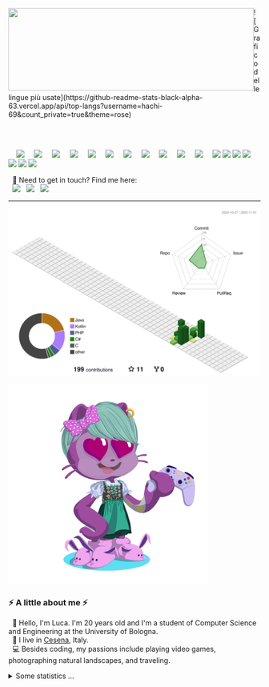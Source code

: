 <p>
    <img align="left" width="490" height="165" src="https://github-readme-stats.vercel.app/api?username=Hachi-69&show_icons=true&hide_border=false&line_height=20&show_owner=true&theme=omni"/>
![Grafico delle lingue più usate](https://github-readme-stats-black-alpha-63.vercel.app/api/top-langs?username=hachi-69&count_private=true&theme=rose)
<!-- <img src="https://github-readme-stats.vercel.app/api/top-langs?username=hachi-69&locale=en&hide_title=false&layout=compact&card_width=320&langs_count=5&theme=omni&hide_border=false&count_private=true"/> -->
    
</p>
</br></br>
 <p>
    <img src="https://img.shields.io/badge/-C-A8B9CC?style=flat-square&logo=C&logoColor=white"/>
    <img src="https://img.shields.io/badge/-C++-00599C?style=flat-square&logo=C%2B%2B&logoColor=white"/>
    <img src="https://img.shields.io/badge/-C%23-239120?style=flat-square&logo=C%23&logoColor=white"/>
    <img src="https://img.shields.io/badge/-Java-007396?style=flat-square&logo=Java&logoColor=white"/>
    <img src="https://img.shields.io/badge/-SQL-4479A1?style=flat-square&logo=MySQL&logoColor=white"/>
    <img src="https://img.shields.io/badge/-PHP-777BB4?style=flat-square&logo=PHP&logoColor=white"/>
    <img src="https://img.shields.io/badge/-HTML5-E34F26?style=flat-square&logo=HTML5&logoColor=white"/>
    <img src="https://img.shields.io/badge/-CSS3-1572B6?style=flat-square&logo=CSS3&logoColor=white"/>
    <img src="https://img.shields.io/badge/-JavaScript-F7DF1E?style=flat-square&logo=JavaScript&logoColor=black"/>
    <img src="https://img.shields.io/badge/-Kotlin-7F52FF?style=flat-square&logo=Kotlin&logoColor=white"/>
    <img src="https://img.shields.io/badge/-Python-3776AB?style=flat-square&logo=Python&logoColor=white"/>
    <img src="https://img.shields.io/badge/-MySQL-4479A1?style=flat-square&logo=MySQL&logoColor=white"/>
    <img src="https://img.shields.io/badge/-Visual%20Studio%20Code-007ACC?style=flat-square&logo=Visual%20Studio%20Code&logoColor=white"/>
    <img src="https://img.shields.io/badge/-Visual%20Studio-5C2D91?style=flat-square&logo=Visual%20Studio&logoColor=white"/>
    <img src="https://img.shields.io/badge/-NetBeans-1869A6?style=flat-square&logo=Apache%20NetBeans&logoColor=white"/>
    <img src="https://img.shields.io/badge/-Android%20Studio-3DDC84?style=flat-square&logo=Android%20Studio&logoColor=white"/>
    <img src="https://img.shields.io/badge/-Git-F05032?style=flat-square&logo=Git&logoColor=white"/>
    <img src="https://img.shields.io/badge/-Apache-D22128?style=flat-square&logo=Apache&logoColor=white"/>
</p>
<p>
  📣 Need to get in touch? Find me here:<br/>
  <a href="mailto:turilloluca2005@gmail.com?subject=[GitHub]%20🔥%20Contact&body=Hi%20Luca%2C%0A%0AI%20am%20contacting%20you%20today%20after%20seeing%20your%20GitHub%20profile%20to%20..."><img src="https://img.shields.io/badge/e‑mail-D14836.svg?style=for-the-badge&logo=GMail&logoColor=white"/></a>
  <a href="https://instagram.com/0icrel_0nidomoc/"><img src="https://img.shields.io/badge/instagram-E4405F.svg?style=for-the-badge&logo=instagram&logoColor=white"/></a>
  <a href="https://www.linkedin.com/in/luca-turillo/"><img src="https://img.shields.io/badge/linkedin-0077B5.svg?style=for-the-badge&logo=linkedin&logoColor=white"/></a>
</p>

---

![](./profile-3d-contrib/profile-green-animate.svg)

<img src= "./my-octo-lang.png" width="400px"/>

### ⚡️ A little about me ⚡️<br/>
<p>
  🧔 Hello, I'm <bold>Luca</bold>. I'm 20 years old and I'm a student of Computer Science and Engineering at the University of Bologna.<br/>
  💼 I live in <a href="https://www.google.com/maps?q=cesena">Cesena</a>, Italy.<br/>
  💻 Besides coding, my passions include playing video games, photographing natural landscapes, and traveling.<br/>
</p>

<!-- 🎶Now playing ...🎶<br/>
<a href="https://spotify-informer-l8rq.vercel.app/">
  <img height="75" src="https://spotify-informer-l8rq.vercel.app/api"/>
</a><br/>
<a href="https://github.com/MrStanDu33/spotify-informer"><img src="https://img.shields.io/badge/built%20with%20Spotify‑Informer-1ED760.svg?style=flat-square&logo=spotify&logoColor=white"/></a>-->

<details>
  <summary>Some statistics ...</summary><br/>

![Code Time](http://img.shields.io/badge/Code%20Time-2,759%20hrs%2051%20mins-blue)

<img src="http://views.whatilearened.today/views/github/Hachi-69/views.svg"/>

<!--START_SECTION:github_stats-->


<!--END_SECTION:github_stats-->
